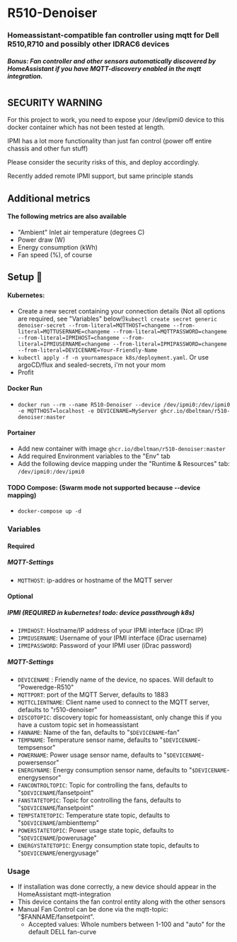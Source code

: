 # R510-Denoiser
### Homeassistant-compatible fan controller using mqtt for Dell R510,R710 and possibly other IDRAC6 devices
##### Bonus: Fan controller and other sensors automatically discovered by HomeAssistant if you have MQTT-discovery enabled in the mqtt integration.
# 
## SECURITY WARNING
For this project to work, you need to expose your /dev/ipmi0 device to this docker container which has not been tested at length. 

IPMI has a lot more functionality than just fan control (power off entire chassis and other fun stuff)

Please consider the security risks of this, and deploy accordingly.

Recently added remote IPMI support, but same principle stands

## Additional metrics
#### The following metrics are also available
- "Ambient" Inlet air temperature (degrees C)
- Power draw (W)
- Energy consumption (kWh)
- Fan speed (%), of course



## Setup :whale:

#### Kubernetes:
- Create a new secret containing your connection details (Not all options are required, see "Variables" below!)`kubectl create secret generic denoiser-secret --from-literal=MQTTHOST=changeme --from-literal=MQTTUSERNAME=changeme --from-literal=MQTTPASSWORD=changeme --from-literal=IPMIHOST=changeme --from-literal=IPMIUSERNAME=changeme --from-literal=IPMIPASSWORD=changeme --from-literal=DEVICENAME=Your-Friendly-Name`
- `kubectl apply -f -n yournamespace k8s/deployment.yaml`. Or use argoCD/flux and sealed-secrets, i'm not your mom
- Profit


#### Docker Run
- `docker run --rm --name R510-Denoiser --device /dev/ipmi0:/dev/ipmi0 -e MQTTHOST=localhost -e DEVICENAME=MyServer ghcr.io/dbeltman/r510-denoiser:master`

#### Portainer
- Add new container with image `ghcr.io/dbeltman/r510-denoiser:master`
- Add required Environment variables to the "Env" tab
- Add the following device mapping under the "Runtime & Resources" tab:  `/dev/ipmi0:/dev/ipmi0`

#### TODO Compose: (Swarm mode not supported because --device mapping)
- `docker-compose up -d` 

### Variables
#### Required
##### MQTT-Settings
- `MQTTHOST`: ip-addres or hostname of the MQTT server
#### Optional
##### IPMI (REQUIRED in kubernetes! todo: device passthrough k8s)
- `IPMIHOST`: Hostname/IP address of your IPMI interface (iDrac IP)
- `IPMIUSERNAME`: Username of your IPMI interface (iDrac username)
- `IPMIPASSWORD`: Password of your IPMI user (iDrac password)
##### MQTT-Settings
- `DEVICENAME` : Friendly name of the device, no spaces. Will default to "Poweredge-R510"
- `MQTTPORT`: port of the MQTT Server, defaults to 1883
- `MQTTCLIENTNAME`: Client name used to connect to the MQTT server, defaults to "r510-denoiser"
- `DISCOTOPIC`: discovery topic for homeassistant, only change this if you have a custom topic set in homeassistant
- `FANNAME`: Name of the fan, defaults to "`$DEVICENAME`-fan"
- `TEMPNAME`: Temperature sensor name, defaults to "`$DEVICENAME`-tempsensor"
- `POWERNAME`: Power usage sensor name, defaults to "`$DEVICENAME`-powersensor"
- `ENERGYNAME`: Energy consumption sensor name, defaults to "`$DEVICENAME`-energysensor"
- `FANCONTROLTOPIC`: Topic for controlling the fans, defaults to "`$DEVICENAME`/fansetpoint"
- `FANSTATETOPIC`: Topic for controlling the fans, defaults to "`$DEVICENAME`/fansetpoint"
- `TEMPSTATETOPIC`: Temperature state topic, defaults to "`$DEVICENAME`/ambienttemp"
- `POWERSTATETOPIC`: Power usage state topic, defaults to "`$DEVICENAME`/powerusage"
- `ENERGYSTATETOPIC`: Energy consumption state topic, defaults to "`$DEVICENAME`/energyusage"

### Usage
- If installation was done correctly, a new device should appear in the HomeAssistant mqtt-integration 
- This device contains the fan control entity along with the other sensors
- Manual Fan Control can be done via the mqtt-topic: "$FANNAME/fansetpoint". 
    - Accepted values: Whole numbers between 1-100 and "auto" for the default DELL fan-curve
